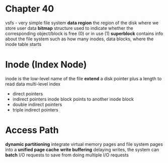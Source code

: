 # Chapter 40
vsfs - very simple file system
**data region** the region of the disk where we store user data
**bitmap** structure used to indicate whether the corresponding object/block is free (0) or in use (1)
**superblock** contains info about the file system such as how many inodes, data blocks, where the inode table starts


# Inode (Index Node)
inode is the low-level name of the file
**extend** a disk pointer plus a length to read data
multi-level index
- direct pointers
- indirect pointers inode block points to another inode block
- double indirect pointers
- triple indirect pointers

# Access Path
**dynamic partitioning** integrate virtual memory pages and file system pages into a **unified page cache**
**write buffering** delaying writes, the system can **batch** I/O requests to save from doing multiple I/O requests
